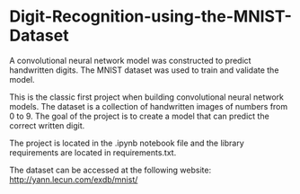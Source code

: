 # Digit-Recognition-using-the-MNIST-Dataset
A convolutional neural network model was constructed to predict handwritten digits. The MNIST dataset was used to train and validate the model.

This is the classic first project when building convolutional neural network models. The dataset is a collection of handwritten images of numbers from 0 to 9. The goal of the project is to create a model that can predict the correct written digit.

The project is located in the .ipynb notebook file and the library requirements are located in requirements.txt.

The dataset can be accessed at the following website: http://yann.lecun.com/exdb/mnist/
